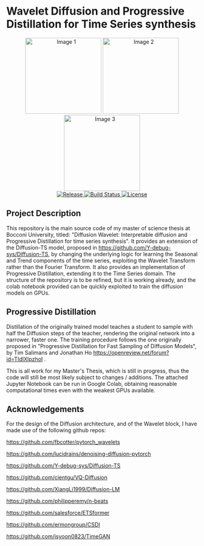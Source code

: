 # Wavelet Diffusion and Progressive Distillation for Time Series synthesis 

<div align="center">
  <img src="Assets/tsne.png" alt="Image 1" width="200">
  <img src="Assets/pca.png" alt="Image 2" width="200">
  <img src="Assets/kernel.png" alt="Image 3" width="200">
</div>

<div align="center">
  <a href="https://github.com/LucaGeminiani00/Diffusion-Distillation-WL/releases">
    <img src="https://img.shields.io/github/v/release/LucaGeminiani00/Diffusion-Distillation-WL" alt="Release">
  </a>
  <a href="https://github.com/LucaGeminiani00/Diffusion-Distillation-WL/actions">
    <img src="https://img.shields.io/github/actions/workflow/status/LucaGeminiani00/Diffusion-Distillation-WL/build.yml" alt="Build Status">
  </a>
  <a href="https://github.com/LucaGeminiani00/Diffusion-Distillation-WL/blob/main/LICENSE">
    <img src="https://img.shields.io/github/license/LucaGeminiani00/Diffusion-Distillation-WL" alt="License">
  </a>
</div>


## Project Description 

This repository is the main source code of my master of science thesis at Bocconi University, titled: "Diffusion Wavelet: Interpretable diffusion and Progressive Distillation for time series synthesis". It provides an extension of the Diffusion-TS model, proposed in https://github.com/Y-debug-sys/Diffusion-TS, by changing the underlying logic for learning the Seasonal and Trend components of the time series, exploiting the Wavelet Transform rather than the Fourier Transform. 
It also provides an implementation of Progressive Distillation, extending it to the Time Series domain.
The structure of the repository is to be refined, but it is working already, and the colab notebook provided can be quickly exploited to train the diffusion models on GPUs. 

## Progressive Distillation 
Distillation of the originally trained model teaches a student to sample with half the Diffusion steps of the teacher, rendering the original network into a narrower, faster one. The training procedure follows the one originally proposed in "Progressive Distillation for Fast Sampling of Diffusion Models", by Tim Salimans and Jonathan Ho https://openreview.net/forum?id=TIdIXIpzhoI . 

This is all work for my Master's Thesis, which is still in progress, thus the code will still be most likely subject to changes / additions. The attached Jupyter Notebook can be run in Google Colab, obtaining reasonable computational times even with the weakest GPUs available. 
## Acknowledgements

For the design of the Diffusion architecture, and of the Wavelet block, I have made use of the following github repos:

https://github.com/fbcotter/pytorch_wavelets

https://github.com/lucidrains/denoising-diffusion-pytorch

https://github.com/Y-debug-sys/Diffusion-TS

https://github.com/cientgu/VQ-Diffusion

https://github.com/XiangLi1999/Diffusion-LM

https://github.com/philipperemy/n-beats

https://github.com/salesforce/ETSformer

https://github.com/ermongroup/CSDI

https://github.com/jsyoon0823/TimeGAN
